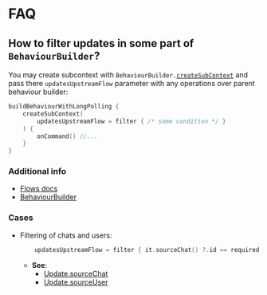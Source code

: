 # FAQ

## How to filter updates in some part of `BehaviourBuilder`?

You may create subcontext with
`BehaviourBuilder.`[`createSubContext`](https://tgbotapi.inmo.dev/tgbotapi.behaviour_builder/dev.inmo.tgbotapi.extensions.behaviour_builder/create-sub-context.html)
and pass there `updatesUpstreamFlow` parameter with any operations over parent behaviour builder:

```kotlin
buildBehaviourWithLongPolling {
    createSubContext(
        updatesUpstreamFlow = filter { /* some condition */ }
    ) {
        onCommand() //...
    }
}
```

### Additional info

* [Flows docs](https://kotlinlang.org/docs/flow.html#intermediate-flow-operators)
* [BehaviourBuilder](../logic/behaviour-builder.md)

### Cases

* Filtering of chats and users:
    ```kotlin
        updatesUpstreamFlow = filter { it.sourceChat() ?.id == requiredChatId || it.sourceUser() ?.id == requiredUserId }
    ```
    * **See**:
        * [Update.sourceChat](https://tgbotapi.inmo.dev/tgbotapi.utils/dev.inmo.tgbotapi.extensions.utils.extensions/source-chat.html)
        * [Update.sourceUser](https://tgbotapi.inmo.dev/tgbotapi.utils/dev.inmo.tgbotapi.extensions.utils.extensions/source-user.html)
